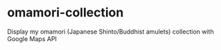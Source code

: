 # omamori-collection
Display my omamori (Japanese Shinto/Buddhist amulets) collection with Google Maps API
